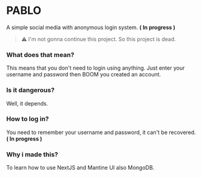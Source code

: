 # PABLO
A simple social media with anonymous login system. **( In progress )**
> :warning: I'm not gonna continue this project. So this project is dead.

### What does that mean?
This means that you don't need to login using anything. Just enter your username and password then BOOM you created an account.

### Is it dangerous?
Well, it depends.

### How to log in?
You need to remember your username and password, it can't be recovered. **( In progress )**

### Why i made this?
To learn how to use NextJS and Mantine UI also MongoDB.

